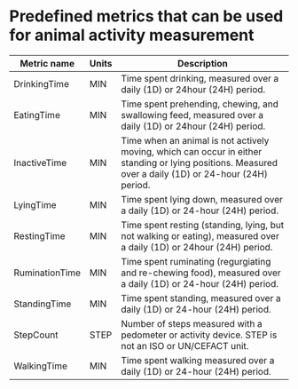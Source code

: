 # Predefined metrics that can be used for animal activity measurement

| Metric name | Units | Description |
| --- | --- | --- |
| DrinkingTime | MIN | Time spent drinking, measured over a daily (1D) or 24hour (24H) period. |
| EatingTime | MIN | Time spent prehending, chewing, and swallowing feed, measured over a daily (1D) or 24hour (24H) period. |
| InactiveTime | MIN | Time when an animal is not actively moving, which can occur in either standing or lying positions. Measured over a daily (1D) or 24-hour (24H) period. |
| LyingTime | MIN | Time spent lying down, measured over a daily (1D) or 24-hour (24H) period. |
| RestingTime | MIN | Time spent resting (standing, lying, but not walking or eating), measured over a daily (1D) or 24hour (24H) period. |
| RuminationTime | MIN | Time spent ruminating (regurgiating and re-chewing food), measured over a daily (1D) or 24-hour (24H) period. |
| StandingTime | MIN | Time spent standing, measured over a daily (1D) or 24-hour (24H) period. |
| StepCount | STEP | Number of steps measured with a pedometer or activity device. STEP is not an ISO or UN/CEFACT unit. |
| WalkingTime | MIN | Time spent walking measured over a daily (1D) or 24-hour (24H) period. |


